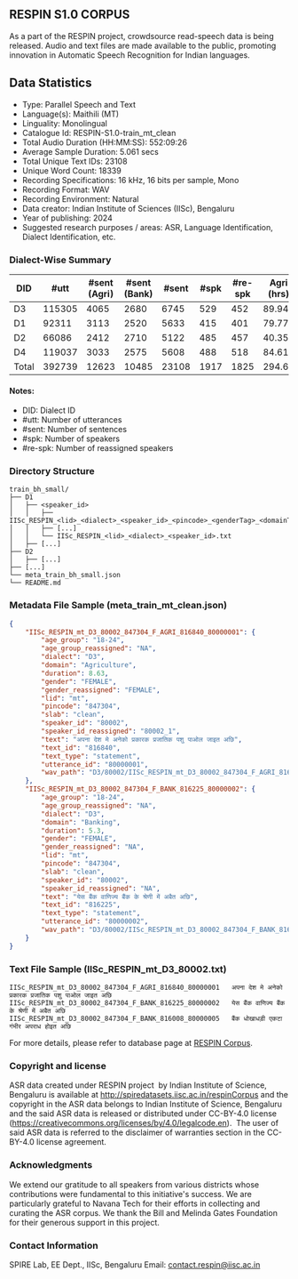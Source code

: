 ## RESPIN S1.0 CORPUS ##

As a part of the RESPIN project, crowdsource read-speech data is being released. Audio and text files
are made available to the public, promoting innovation in Automatic Speech Recognition for Indian languages.

## Data Statistics ##

- Type: Parallel Speech and Text
- Language(s): Maithili (MT)
- Linguality: Monolingual
- Catalogue Id: RESPIN-S1.0-train_mt_clean
- Total Audio Duration (HH:MM:SS): 552:09:26
- Average Sample Duration: 5.061 secs
- Total Unique Text IDs: 23108
- Unique Word Count: 18339
- Recording Specifications: 16 kHz, 16 bits per sample, Mono
- Recording Format: WAV
- Recording Environment: Natural
- Data creator: Indian Institute of Sciences (IISc), Bengaluru
- Year of publishing: 2024
- Suggested research purposes / areas: ASR, Language Identification, Dialect Identification, etc.

### Dialect-Wise Summary ###
| DID   | #utt | #sent (Agri) | #sent (Bank) | #sent | #spk | #re-spk | Agri (hrs) | Bank (hrs) | Total (hrs) |
|-------|------|--------------|--------------|-------|------|---------|------------|------------|-------------|
| D3 | 115305 | 4065 | 2680 | 6745 | 529 | 452 | 89.94 | 66.62 | 156.55 |
| D1 | 92311 | 3113 | 2520 | 5633 | 415 | 401 | 79.77 | 66.18 | 145.94 |
| D2 | 66086 | 2412 | 2710 | 5122 | 485 | 457 | 40.35 | 46.91 | 87.26 |
| D4 | 119037 | 3033 | 2575 | 5608 | 488 | 518 | 84.61 | 77.79 | 162.40 |
| Total | 392739 | 12623 | 10485 | 23108 | 1917 | 1825 | 294.66 | 257.49 | 552.16 |



#### Notes:
- DID: Dialect ID
- #utt: Number of utterances
- #sent: Number of sentences
- #spk: Number of speakers
- #re-spk: Number of reassigned speakers

### Directory Structure ###
```
train_bh_small/
├── D1
│   ├── <speaker_id>
│   │   ├── IISc_RESPIN_<lid>_<dialect>_<speaker_id>_<pincode>_<genderTag>_<domainTag>_<text_id>_<uttid>.wav
│   │   ├── [...]
│   │   └── IISc_RESPIN_<lid>_<dialect>_<speaker_id>.txt
│   ├── [...]
├── D2
│   ├── [...]
├── [...]
└── meta_train_bh_small.json
└── README.md
```

### Metadata File Sample (meta_train_mt_clean.json) ###

```json
{
    "IISc_RESPIN_mt_D3_80002_847304_F_AGRI_816840_80000001": {
        "age_group": "18-24",
        "age_group_reassigned": "NA",
        "dialect": "D3",
        "domain": "Agriculture",
        "duration": 8.63,
        "gender": "FEMALE",
        "gender_reassigned": "FEMALE",
        "lid": "mt",
        "pincode": "847304",
        "slab": "clean",
        "speaker_id": "80002",
        "speaker_id_reassigned": "80002_1",
        "text": "अपना देश मे अनेको प्रकारक प्रजातिक पशु पाओल जाइत अछि",
        "text_id": "816840",
        "text_type": "statement",
        "utterance_id": "80000001",
        "wav_path": "D3/80002/IISc_RESPIN_mt_D3_80002_847304_F_AGRI_816840_80000001.wav"
    },
    "IISc_RESPIN_mt_D3_80002_847304_F_BANK_816225_80000002": {
        "age_group": "18-24",
        "age_group_reassigned": "NA",
        "dialect": "D3",
        "domain": "Banking",
        "duration": 5.3,
        "gender": "FEMALE",
        "gender_reassigned": "NA",
        "lid": "mt",
        "pincode": "847304",
        "slab": "clean",
        "speaker_id": "80002",
        "speaker_id_reassigned": "NA",
        "text": "येस बैंक वाणिज्य बैंक के श्रेणी में अबैत अछि",
        "text_id": "816225",
        "text_type": "statement",
        "utterance_id": "80000002",
        "wav_path": "D3/80002/IISc_RESPIN_mt_D3_80002_847304_F_BANK_816225_80000002.wav"
    }
}
```

### Text File Sample (IISc_RESPIN_mt_D3_80002.txt) ###
```
IISc_RESPIN_mt_D3_80002_847304_F_AGRI_816840_80000001	अपना देश मे अनेको प्रकारक प्रजातिक पशु पाओल जाइत अछि
IISc_RESPIN_mt_D3_80002_847304_F_BANK_816225_80000002	येस बैंक वाणिज्य बैंक के श्रेणी में अबैत अछि
IISc_RESPIN_mt_D3_80002_847304_F_BANK_816008_80000005	बैंक धोखाधड़ी एकटा गंभीर अपराध होइत अछि
```

For more details, please refer to database page at [RESPIN Corpus](http://spiredatasets.iisc.ac.in/respinCorpus).

### Copyright and license ###

ASR data created under RESPIN project  by Indian Institute of Science, Bengaluru is available
at http://spiredatasets.iisc.ac.in/respinCorpus and the copyright in the ASR data belongs to
Indian Institute of Science, Bengaluru and the said ASR data is released or distributed under
CC-BY-4.0 license (https://creativecommons.org/licenses/by/4.0/legalcode.en).  The user of
said ASR data is referred to the disclaimer of warranties section in the CC-BY-4.0 license
agreement.


### Acknowledgments ###

We extend our gratitude to all speakers from various districts whose contributions were fundamental to this initiative's success.
We are particularly grateful to Navana Tech for their efforts in collecting and curating the ASR corpus.
We thank the Bill and Melinda Gates Foundation for their generous support in this project.

### Contact Information ###

SPIRE Lab, EE Dept., IISc, Bengaluru
Email: contact.respin@iisc.ac.in